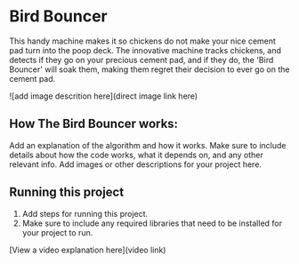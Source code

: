 # Bird Bouncer
 This handy machine makes it so chickens do not make your nice cement pad turn into the poop deck. The innovative machine tracks chickens, and detects if they go on your precious cement pad, and if they do, the 'Bird Bouncer' will soak them, making them regret their decision to ever go on the cement pad. 

![add image descrition here](direct image link here)

## How The Bird Bouncer works:

Add an explanation of the algorithm and how it works. Make sure to include details about how the code works, what it depends on, and any other relevant info. Add images or other descriptions for your project here. 

## Running this project

1. Add steps for running this project.
2. Make sure to include any required libraries that need to be installed for your project to run.

[View a video explanation here](video link)
